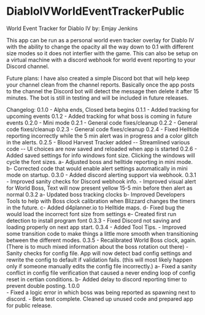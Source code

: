 # DiabloIVWorldEventTrackerPublic
World Event Tracker for Diablo IV by: Emjay Jenkins

This app can be run as a personal world even tracker overlay for Diablo IV with the ability to change the opacity all the way down to 0.1 with different size modes so it does not interfier with the game. This can also be setup on a virtual machine with a discord webhook for world event reporting to your Discord channel. 

Future plans:
I have also created a simple Discord bot that will help keep your channel clean from the channel reports. Basically once the app posts to the channel the Discord bot will detect the message then delete it after 15 minutes. The bot is still in testing and will be included in future releases.

Changelog:
0.1.0 - Alpha ends, Closed beta begins 
0.1.1 - Added tracking for upcoming events
0.1.2 - Added tracking for what boss is coming in future events
0.2.0 - Mini mode
0.2.1 - General code fixes/cleanup
0.2.2 - General code fixes/cleanup
0.2.3 - General code fixes/cleanup
0.2.4 - Fixed Helltide reporting incorrectly while the 5 min alert was in progress and a color glitch in the alerts.
0.2.5 - Blood Harvest Tracker added
	 -- Streamlined various code
	 -- UI choices are now saved and reloaded when app is started
0.2.6 
	  - Added saved settings for info windows font size. Clicking the windows will cycle the font sizes.
     a- Adjusted boss and helltide reporting in mini mode.
	 b- Corrected code that would enable alert settings automatically in mini mode on startup.
0.3.0 
	  - Added discord alerting support via webhook.
0.3.1
	  - Improved sanity checks for Discord webhook info.
	  - Improved visual alert for World Boss, Text will now present yellow 15-5 min before then alert as normal
0.3.2
	 a- Updated boss tracking clocks
	 b- Improved Developers Tools to help with Boss clock calibration when Blizzard changes the timers in the future.
	 c- Added d4planner.io to Helltide maps.
	 d- Fixed bug the would load the incorrect font size from settings
	 e- Created first run detection to install program font
0.3.3
	  - Fixed Discord not saving and loading properly on next app start.
0.3.4
	  - Added Tool Tips.
	  - Improved some transition code to make things a little more smooth when transitioning between the different modes.
0.3.5
	  - Recalibrated World Boss clock, again. (There is to much mixed information about the boss rotation out there)
	  - Sanity checks for config file. App will now detect bad config settings and rewrite the config to default if validation fails. (this will most likely happen only if someone manually edits the config file incorrectly.)
	 a- Fixed a sanity conflict in config file verification that caused a never ending loop of config reset in certian conditions.
	 b- Added delay to discord reporting timer to prevent double posting.
1.0.0	 
	  - Fixed a logic error in which boss was being reported as spawning next to discord.
	  - Beta test complete. Cleaned up unused code and prepared app for public release.

